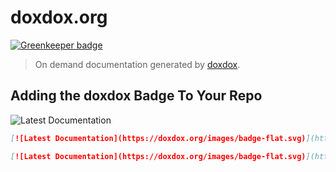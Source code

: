 # doxdox.org

[![Greenkeeper badge](https://badges.greenkeeper.io/docsbydoxdox/doxdox.org.svg)](https://greenkeeper.io/)
> On demand documentation generated by [doxdox](https://github.com/neogeek/doxdox).

## Adding the doxdox Badge To Your Repo

![Latest Documentation](https://doxdox.org/images/badge-flat.svg)

```markdown
[![Latest Documentation](https://doxdox.org/images/badge-flat.svg)](https://doxdox.org/)
```

```markdown
[![Latest Documentation](https://doxdox.org/images/badge-flat.svg)](https://doxdox.org/<username>/<repo>)
```
